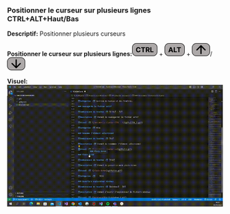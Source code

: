 ### Positionner le curseur sur plusieurs lignes CTRL+ALT+Haut/Bas ###
**Descriptif:** Positionner plusieurs curseurs

**Positionner le curseur sur plusieurs lignes:**![CTRL](../touches/CTRL.png) + ![ALT](../touches/ALT.png) + ![HAUT](../touches/HAUT.png)/![BAS](../touches/BAS.png)

**Visuel:** ![gif-ctrl+alt+haut/bas](./gifs/CTRL-ALT-HAUT-BAS.gif)
